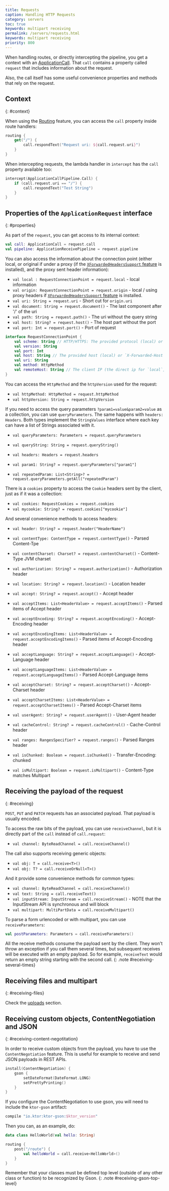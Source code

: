 ```yaml
---
title: Requests
caption: Handling HTTP Requests  
category: servers
toc: true
keywords: multipart receiving
permalink: /servers/requests.html
keywords: multipart receiving
priority: 800
---
```


When handling routes, or directly intercepting the pipeline, you
get a context with an [ApplicationCall](/servers/application.html#applicationcall).
That `call` contains a property called `request` that includes information about the request.

Also, the call itself has some useful convenience properties and methods that rely on the request.

## Context
{: #context}

When using the [Routing](/features/routing.html) feature, you can access
the `call` property inside route handlers:

```kotlin
routing {
    get("/") {
        call.respondText("Request uri: ${call.request.uri}")
    } 
}
```

When intercepting requests, the lambda handler in `intercept` has the `call` property available too:

```kotlin
intercept(ApplicationCallPipeline.Call) { 
    if (call.request.uri == "/") {
        call.respondText("Test String")
    }
}
```

## Properties of the `ApplicationRequest` interface
{: #properties}

As part of the `request`, you can get access to its internal context:

```kotlin
val call: ApplicationCall = request.call
val pipeline: ApplicationReceivePipeline = request.pipeline
```

You can also access the information about the connection point (either local, or original
if under a proxy (if the [`XForwardedHeadersSupport` feature](/features/forward-headers.html) is installed),
and the proxy sent header information):

* `val local : RequestConnectionPoint = request.local` - local information 
* `val origin: RequestConnectionPoint = request.origin` - local / using proxy headers if [`XForwardedHeadersSupport` feature](/features/forward-headers.html) is installed.
* `val uri: String = request.uri` - Short cut for `origin.uri`
* `val document: String = request.document()` - The last component after '/' of the uri
* `val path: String = request.path()` - The uri without the query string
* `val host: String? = request.host()` - The host part without the port 
* `val port: Int = request.port()` - Port of request

```kotlin
interface RequestConnectionPoint {
    val scheme: String // HTTP/HTTPS: The provided protocol (local) or `X-Forwarded-Proto`
    val version: String
    val port: Int
    val host: String // The provided host (local) or `X-Forwarded-Host`
    val uri: String
    val method: HttpMethod
    val remoteHost: String // The client IP (the direct ip for `local`, or the redirected one `X-Forwarded-For`)
}
```

You can access the `HttpMethod` and the `httpVersion` used for the request:

* `val httpMethod: HttpMethod = request.httpMethod`
* `val httpVersion: String = request.httpVersion`

If you need to access the query parameters `?param1=value&param2=value` as a collection,
you can use `queryParameters`. The same happens with `headers: Headers`. Both types
implement the `StringValues` interface where each key can have a list of Strings associated with it.

* `val queryParameters: Parameters = request.queryParameters`
* `val queryString: String = request.queryString()`
* `val headers: Headers = request.headers`

* `val param1: String? = request.queryParameters["param1"]`
* `val repeatedParam: List<String>? = request.queryParameters.getAll("repeatedParam")`

There is a `cookies` property to access the `Cookie` headers sent by the client,
just as if it was a collection:

* `val cookies: RequestCookies = request.cookies`
* `val mycookie: String? = request.cookies["mycookie"]`

And several convenience methods to access headers:

* `val header: String? = request.header("HeaderName")`
* `val contentType: ContentType = request.contentType()` - Parsed Content-Tpe 
* `val contentCharset: Charset? = request.contentCharset()` - Content-Type JVM charset
* `val authorization: String? = request.authorization()` - Authorization header
* `val location: String? = request.location()` - Location header
* `val accept: String? = request.accept()` - Accept header
* `val acceptItems: List<HeaderValue> = request.acceptItems()` - Parsed items of Accept header
* `val acceptEncoding: String? = request.acceptEncoding()` - Accept-Encoding header
* `val acceptEncodingItems: List<HeaderValue> = request.acceptEncodingItems()` - Parsed items of Accept-Encoding header
* `val acceptLanguage: String? = request.acceptLanguage()` - Accept-Language header
* `val acceptLanguageItems: List<HeaderValue> = request.acceptLanguageItems()` - Parsed Accept-Language items
* `val acceptCharset: String? = request.acceptCharset()` - Accept-Charset header
* `val acceptCharsetItems: List<HeaderValue> = request.acceptCharsetItems()` - Parsed Accept-Charset items
* `val userAgent: String? = request.userAgent()` - User-Agent header
* `val cacheControl: String? = request.cacheControl()` - Cache-Control header
* `val ranges: RangesSpecifier? = request.ranges()` - Parsed Ranges header

* `val isChunked: Boolean = request.isChunked()` - Transfer-Encoding: chunked
* `val isMultipart: Boolean = request.isMultipart()` - Content-Type matches Multipart

## Receiving the payload of the request
{: #receiving}

`POST`, `PUT` and `PATCH` requests has an associated payload.
That payload is usually encoded.

To access the raw bits of the payload, you can use `receiveChannel`, but it is
directly part of the `call` instead of `call.request`:

* `val channel: ByteReadChannel = call.receiveChannel()`

The call also supports receiving generic objects:

* `val obj: T = call.receive<T>()`
* `val obj: T? = call.receiveOrNull<T>()`

And it provide some convenience methods for common types:

* `val channel: ByteReadChannel = call.receiveChannel()`
* `val text: String = call.receiveText()`
* `val inputStream: InputStream = call.receiveStream()` - NOTE that the InputStream API is synchronous and will block
* `val multipart: MultiPartData = call.receiveMultipart()`

To parse a form urlencoded or with multipart, you can use `receiveParameters`:

```kotlin
val postParameters: Parameters = call.receiveParameters()
```

All the receive methods consume the payload sent by the client.
They won't throw an exception if you call them several times,
but subsequent receives will be executed with an empty payload.
So for example, `receiveText` would return an empty string starting with the second call.
{: .note #receiving-several-times}

## Receiving files and multipart
{: #receiving-files}

Check the [uploads](/servers/uploads.html) section.

## Receiving custom objects, ContentNegotiation and JSON
{: #receiving-content-negotitation}

In order to receive custom objects from the payload,
you have to use the `ContentNegotiation` feature.
This is useful for example to receive and send JSON payloads in REST APIs.  

```kotlin
install(ContentNegotiation) {
    gson {
        setDateFormat(DateFormat.LONG)
        setPrettyPrinting()
    }
}
```

If you configure the ContentNegotiation to use gson,
you will need to include the `ktor-gson` artifact:

```kotlin
compile "io.ktor:ktor-gson:$ktor_version"
```

Then you can, as an example, do:

```kotlin
data class HelloWorld(val hello: String)

routing {
    post("/route") {
        val helloWorld = call.receive<HelloWorld>()
    }
}
```

Remember that your classes must be defined top level (outside of any other class or function) to be recognized by Gson. 
{: .note #receiving-gson-top-level}
